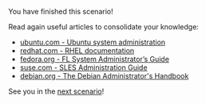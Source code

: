 You have finished this scenario!

Read again useful articles to consolidate your knowledge:
- [ubuntu.com - Ubuntu system administration](https://help.ubuntu.com/community/SystemAdministration)
- [redhat.com - RHEL documentation](https://access.redhat.com/documentation/en-us/red_hat_enterprise_linux/9)
- [fedora.org - FL System Administrator’s Guide](https://docs.fedoraproject.org/en-US/fedora/latest/system-administrators-guide/)
- [suse.com - SLES Administration Guide](https://documentation.suse.com/sles/15-SP4/html/SLES-all/book-administration.html)
- [debian.org - The Debian Administrator's Handbook](https://debian-handbook.info/browse/stable/)

See you in the [next  scenario](/kodxxl/course/Linux/networking)!
